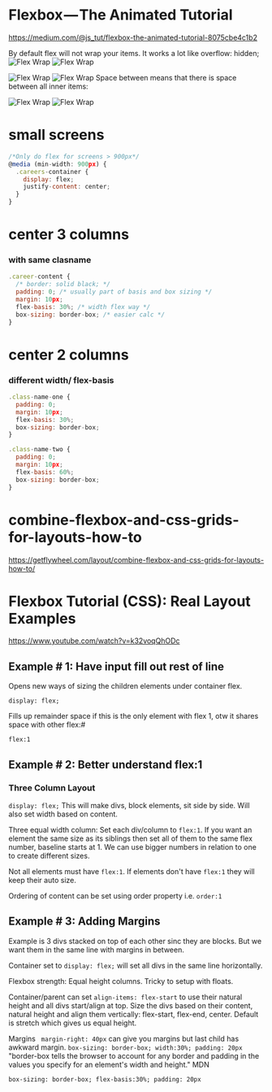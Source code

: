 # Flexbox — The Animated Tutorial

https://medium.com/@js_tut/flexbox-the-animated-tutorial-8075cbe4c1b2

By default flex will not wrap your items. It works a lot like overflow: hidden;
![Flex Wrap](https://cdn-images-1.medium.com/max/1000/1*ifh1BiMPRpuZW7M0IgKn2Q.gif)
![Flex Wrap](https://cdn-images-1.medium.com/max/1000/1*4hLqiU88qnEh1ATONlCXXA.gif)

![Flex Wrap](https://cdn-images-1.medium.com/max/1000/1*_f0MFEMH2eHqOizU3H-ojg.gif)
![Flex Wrap](https://cdn-images-1.medium.com/max/1000/1*wQqJLrONR-EwnVvAzsu6oA.gif)
Space between means that there is space between all inner items:

![Flex Wrap](https://cdn-images-1.medium.com/max/1000/1*sqMyo7ci5q6SbphollmQmA.gif)
![Flex Wrap](https://cdn-images-1.medium.com/max/1000/1*Yci5P9msWj3JzuksrL9rXw.gif)

# small screens
```js
/*Only do flex for screens > 900px*/
@media (min-width: 900px) {
  .careers-container {
    display: flex;
    justify-content: center;
  }
}

```
# center 3 columns 
### with same clasname
```js
.career-content {
  /* border: solid black; */
  padding: 0; /* usually part of basis and box sizing */
  margin: 10px;
  flex-basis: 30%; /* width flex way */
  box-sizing: border-box; /* easier calc */
}
```

# center 2 columns
### different width/ flex-basis

```js
.class-name-one {
  padding: 0; 
  margin: 10px;
  flex-basis: 30%; 
  box-sizing: border-box;
}

.class-name-two {
  padding: 0; 
  margin: 10px;
  flex-basis: 60%; 
  box-sizing: border-box;
}
```


# combine-flexbox-and-css-grids-for-layouts-how-to
https://getflywheel.com/layout/combine-flexbox-and-css-grids-for-layouts-how-to/

# Flexbox Tutorial (CSS): Real Layout Examples
https://www.youtube.com/watch?v=k32voqQhODc

##  Example # 1: Have input fill out rest of line

Opens new ways of sizing the children elements under container flex.

```display: flex;```

Fills up remainder space if this is the only element with flex 1, otw it shares space with other flex:#

```flex:1```

##  Example # 2: Better understand flex:1
### Three Column Layout

```display: flex;``` This will make divs, block elements, sit side by side. Will also set width based on content.
 
 Three equal width column: Set each div/column to ```flex:1```. If you want an element the same size as its siblings then set all of them to the same flex number, baseline starts at 1. We can use bigger numbers in relation to one to create different sizes.
 
 Not all elements must have ```flex:1```. If elements don't have ```flex:1``` they will keep their auto size.

Ordering of content can be set using order property i.e. ```order:1```

##  Example # 3: Adding Margins
Example is 3 divs stacked on top of each other sinc they are blocks. But we want them in the same line with margins in between.

Container set to ```display: flex;``` will set all divs in the same line horizontally.

Flexbox strength: Equal height columns. Tricky to setup with floats.

Container/parent can set ``` align-items: flex-start ``` to use their natural height and all divs start/align at top. Size the divs based on their content, natural height and align them vertically: flex-start, flex-end, center. Default is stretch which gives us equal height.

Margins
``` margin-right: 40px``` can give you margins but last child has awkward margin.
```box-sizing: border-box; width:30%; padding: 20px``` "border-box tells the browser to account for any border and padding in the values you specify for an element's width and height." MDN

```box-sizing: border-box; flex-basis:30%; padding: 20px```
